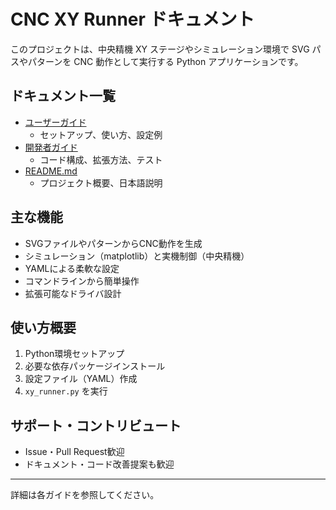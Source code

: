 # CNC XY Runner ドキュメント

このプロジェクトは、中央精機 XY ステージやシミュレーション環境で SVG パスやパターンを CNC 動作として実行する Python アプリケーションです。

## ドキュメント一覧

- [ユーザーガイド](user-guide.md)
  - セットアップ、使い方、設定例
- [開発者ガイド](developer-guide.md)
  - コード構成、拡張方法、テスト
- [README.md](../README.md)
  - プロジェクト概要、日本語説明

## 主な機能

- SVGファイルやパターンからCNC動作を生成
- シミュレーション（matplotlib）と実機制御（中央精機）
- YAMLによる柔軟な設定
- コマンドラインから簡単操作
- 拡張可能なドライバ設計

## 使い方概要

1. Python環境セットアップ
2. 必要な依存パッケージインストール
3. 設定ファイル（YAML）作成
4. `xy_runner.py` を実行

## サポート・コントリビュート

- Issue・Pull Request歓迎
- ドキュメント・コード改善提案も歓迎

---

詳細は各ガイドを参照してください。